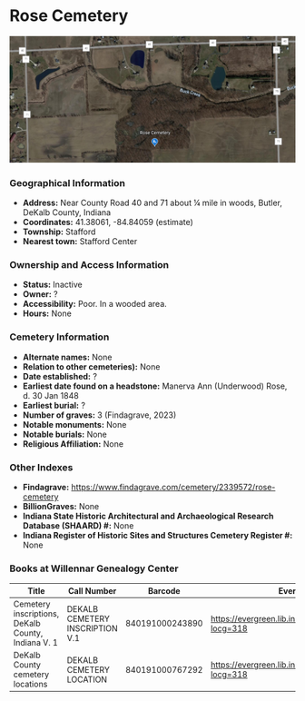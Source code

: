 # Rose Cemetery

![Rose Cemetery on Google Earth](https://github.com/FyoAtEPL/DeKalbCemeteries/blob/main/images/mapImages/RoseEarth.png "Rose Cemetery on Google Earth")

### Geographical Information
- **Address:** Near County Road 40 and 71 about ¼ mile in woods, Butler, DeKalb County, Indiana
- **Coordinates:** 41.38061, -84.84059 (estimate)
- **Township:** Stafford
- **Nearest town:** Stafford Center

### Ownership and Access Information
- **Status:** Inactive
- **Owner:** ?
- **Accessibility:** Poor. In a wooded area.
- **Hours:** None

### Cemetery Information
- **Alternate names:** None
- **Relation to other cemeteries):** None
- **Date established:** ?
- **Earliest date found on a headstone:** Manerva Ann (Underwood) Rose, d. 30 Jan 1848
- **Earliest burial:** ?
- **Number of graves:** 3 (Findagrave, 2023)
- **Notable monuments:** None
- **Notable burials:** None
- **Religious Affiliation:** None

### Other Indexes
- **Findagrave:** https://www.findagrave.com/cemetery/2339572/rose-cemetery
- **BillionGraves:** None
- **Indiana State Historic Architectural and Archaeological Research Database (SHAARD) #:** None
- **Indiana Register of Historic Sites and Structures Cemetery Register #:** None

### Books at Willennar Genealogy Center

| Title | Call Number | Barcode | Evergreen Record |
| ------------ | ------------ | ------------ | ------------ |
| Cemetery inscriptions, DeKalb County, Indiana V. 1 | DEKALB CEMETERY INSCRIPTION V.1 | 840191000243890 | https://evergreen.lib.in.us/eg/opac/record/20697937?locg=318 |
| DeKalb County cemetery locations | DEKALB CEMETERY LOCATION | 840191000767292 | https://evergreen.lib.in.us/eg/opac/record/20670319?locg=318 |
